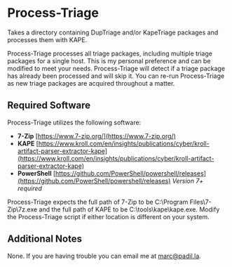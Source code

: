 # Process-Triage

Takes a directory containing DupTriage and/or KapeTriage packages and processes them with KAPE.

Process-Triage processes all triage packages, including multiple triage packages for a single host. This is my personal preference and can be modified to meet your needs. Process-Triage will detect if a triage package has already been processed and will skip it. You can re-run Process-Triage as new triage packages are acquired throughout a matter.

## Required Software

Process-Triage utilizes the following software:

- **7-Zip** [https://www.7-zip.org/](https://www.7-zip.org/)
- **KAPE** [https://www.kroll.com/en/insights/publications/cyber/kroll-artifact-parser-extractor-kape](https://www.kroll.com/en/insights/publications/cyber/kroll-artifact-parser-extractor-kape)
- **PowerShell** [https://github.com/PowerShell/powershell/releases](https://github.com/PowerShell/powershell/releases) *Version 7+ required*

Process-Triage expects the full path of 7-Zip to be C:\Program Files\7-Zip\7z.exe and the full path of KAPE to be C:\tools\kape\kape.exe. Modify the Process-Triage script if either location is different on your system.

## Additional Notes

None. If you are having trouble you can email me at [marc@padil.la](mailto:marc@padil.la).
